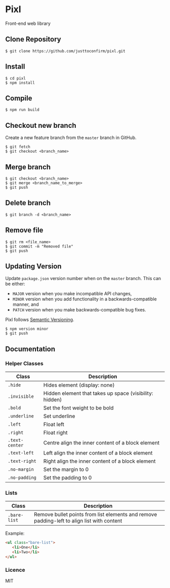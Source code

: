 # Pixl

Front-end web library

## Clone Repository

```
$ git clone https://github.com/justtoconfirm/pixl.git
```
## Install

```
$ cd pixl
$ npm install
```

## Compile

```
$ npm run build
```

## Checkout new branch

Create a new feature branch from the `master` branch in GitHub.

```
$ git fetch
$ git checkout <branch_name>
```

## Merge branch

```
$ git checkout <branch_name>
$ git merge <branch_name_to_merge>
$ git push
```

## Delete branch

```
$ git branch -d <branch_name>
```

## Remove file

```
$ git rm <file_name>
$ git commit -m "Removed file"
$ git push
```

## Updating Version

Update `package.json` version number when on the `master` branch. This can be either: 

- `MAJOR` version when you make incompatible API changes,
- `MINOR` version when you add functionality in a backwards-compatible manner, and
- `PATCH` version when you make backwards-compatible bug fixes.

Pixl follows [Semantic Versioning](https://semver.org/).

```
$ npm version minor
$ git push
```

## Documentation

### Helper Classes

| Class              | Description                                                            |
| ------------------ | ---------------------------------------------------------------------- | 
| `.hide`            | Hides element (display: none)                                          |
| `.invisible`       | Hidden element that takes up space (visibility: hidden)                |
| `.bold`            | Set the font weight to be bold                                         |
| `.underline`       | Set underline                                                          |
| `.left`            | Float left                                                             |
| `.right`           | Float right                                                            |
| `.text-center`     | Centre align the inner content of a block element                      |
| `.text-left`       | Left align the inner content of a block element                        |
| `.text-right`      | Right align the inner content of a block element                       |
| `.no-margin`       | Set the margin to 0                                                    |
| `.no-padding`      | Set the padding to 0                                                   | 

### Lists

| Class              | Description                                                                                 |
| ------------------ | ------------------------------------------------------------------------------------------- | 
| `.bare-list`       | Remove bullet points from list elements and remove padding-left to align list with content  |

Example:

```html
<ul class="bare-list">
   <li>One</li>
   <li>Two</li>
</ul>
```

### Licence

MIT
